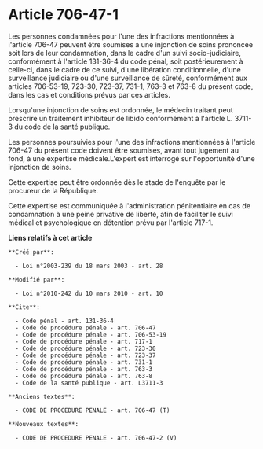 # Article 706-47-1

Les personnes condamnées pour l'une des infractions mentionnées à l'article 706-47 peuvent être soumises à une injonction de
soins prononcée soit lors de leur condamnation, dans le cadre d'un suivi socio-judiciaire, conformément à l'article 131-36-4
du code pénal, soit postérieurement à celle-ci, dans le cadre de ce suivi, d'une libération conditionnelle, d'une
surveillance judiciaire ou d'une surveillance de sûreté, conformément aux articles 706-53-19, 723-30, 723-37, 731-1, 763-3 et
763-8 du présent code, dans les cas et conditions prévus par ces articles. 

Lorsqu'une injonction de soins est ordonnée, le médecin traitant peut prescrire un traitement inhibiteur de libido
conformément à l'article L. 3711-3 du code de la santé publique. 

Les personnes poursuivies pour l'une des infractions mentionnées à l'article 706-47 du présent code doivent être soumises,
avant tout jugement au fond, à une expertise médicale.L'expert est interrogé sur l'opportunité d'une injonction de soins. 

Cette expertise peut être ordonnée dès le stade de l'enquête par le procureur de la République. 

Cette expertise est communiquée à l'administration pénitentiaire en cas de condamnation à une peine privative de liberté,
afin de faciliter le suivi médical et psychologique en détention prévu par l'article 717-1.

**Liens relatifs à cet article**

	**Créé par**:

	  - Loi n°2003-239 du 18 mars 2003 - art. 28

	**Modifié par**:

	  - Loi n°2010-242 du 10 mars 2010 - art. 10

	**Cite**:

	  - Code pénal - art. 131-36-4
	  - Code de procédure pénale - art. 706-47
	  - Code de procédure pénale - art. 706-53-19
	  - Code de procédure pénale - art. 717-1
	  - Code de procédure pénale - art. 723-30
	  - Code de procédure pénale - art. 723-37
	  - Code de procédure pénale - art. 731-1
	  - Code de procédure pénale - art. 763-3
	  - Code de procédure pénale - art. 763-8
	  - Code de la santé publique - art. L3711-3

	**Anciens textes**:

	  - CODE DE PROCEDURE PENALE - art. 706-47 (T)

	**Nouveaux textes**:

	  - CODE DE PROCEDURE PENALE - art. 706-47-2 (V)
